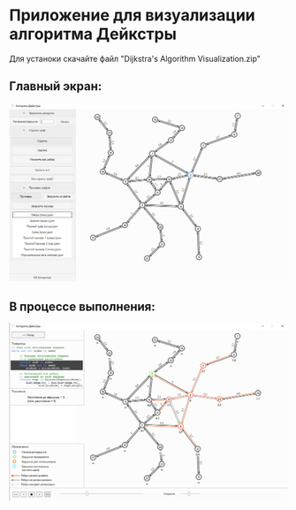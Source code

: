 # Приложение для визуализации алгоритма Дейкстры

Для устаноки скачайте файл "Dijkstra's Algorithm Visualization.zip"

## Главный экран:

![](screenshots/main.png)

## В процессе выполнения:

![](screenshots/in_progress.png)
